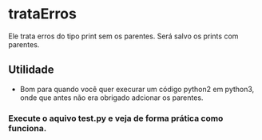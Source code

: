 # trataErros
Ele trata erros do tipo print sem os parentes. Será salvo os prints com parentes.

## Utilidade 
* Bom para quando você quer execurar um código python2 em python3, onde que antes não era obrigado adcionar os parentes.

### Execute o aquivo test.py e veja de forma prática como funciona.
